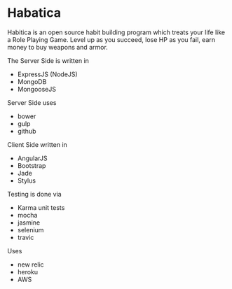 Habatica
=========
Habitica is an open source habit building program which treats your life like a Role Playing Game. Level up as you succeed, lose HP as you fail, earn money to buy weapons and armor.

The Server Side is written in
* ExpressJS (NodeJS)
* MongoDB
* MongooseJS

Server Side uses
* bower
* gulp
* github

Client Side written in
* AngularJS
* Bootstrap
* Jade
* Stylus

Testing is done via
* Karma unit tests
* mocha
* jasmine
* selenium
* travic

Uses
* new relic
* heroku
* AWS
